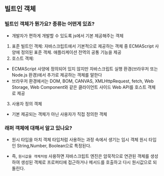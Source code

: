 ## 빌트인 객체

### 빌트인 객체가 뭔가요? 종류는 어떤게 있죠?

- 개발자가 편하게 개발할 수 있도록 js에서 기본 제공해주는 객체

1. 표준 빌트인 객체:
   자바스크립트에서 기본적으로 제공하는 객체 중 ECMAScript 사양에 정의된 표준 객체. 애플리케이션 전역의 공통 기능을 제공
2. 호스트 객체:

- ECMAScript 사양에 정의되어 있지 않지만 자바스크립트 실행 환경(브라우저 또는 Node.js 환경)에서 추가로 제공하는 객체를 말한다
- 브라우저 환경에서는 DOM, BOM, CANVAS, XMLHttpRequest, fetch, Web Storage, Web Component와 같은 클라이언트 사이드 Web API를 호스트 객체로 제공

3. 사용자 정의 객체

- 기본 제공되는 객체가 아닌 사용자가 직접 정의한 객체

### 래퍼 객체에 대해서 알고 있나요?

- 원시 타입을 마치 객체 타입처럼 사용하는 과정 속에서 생기는 임시 객체
  원시 타입인 String,Number, Boolean으로 특정된다.

- 즉, `원시값을 객체처럼` 사용하면 자바스크립트 엔진은 암묵적으로 연관된 객체를 생성하여 생성된 객체로 프로퍼티에 접근하거나 메서드를 호출하고 다시 원시값으로 되돌린다.
